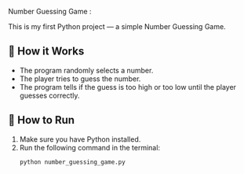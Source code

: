 Number Guessing Game :

This is my first Python project — a simple Number Guessing Game.

## 📌 How it Works
- The program randomly selects a number.
- The player tries to guess the number.
- The program tells if the guess is too high or too low until the player guesses correctly.

## 🚀 How to Run
1. Make sure you have Python installed.
2. Run the following command in the terminal:
   ```bash
   python number_guessing_game.py
